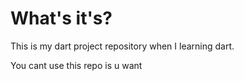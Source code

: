# What's it's?
This is my dart project repository when I learning dart.

You cant use this repo is u want